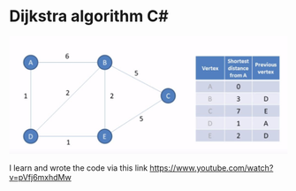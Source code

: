 # Dijkstra algorithm C#

![](image/sample.JPG)

I learn and wrote the code via this link
https://www.youtube.com/watch?v=pVfj6mxhdMw 

